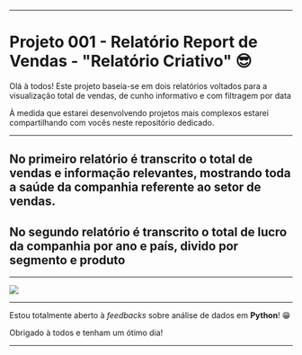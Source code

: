 <hr>
<h1>Projeto 001 - Relatório Report de Vendas - "Relatório Criativo" &#x1F60E;</h1>
<p>Olá à todos! Este projeto baseia-se em dois relatórios voltados para a  visualização total de vendas, de cunho informativo e com filtragem por data</p>
<p>À medida que estarei desenvolvendo projetos mais complexos estarei compartilhando com vocês neste repositório dedicado.</p>
<hr>
<h2>No primeiro relatório é transcrito o total de vendas e informação relevantes, mostrando toda a saúde da companhia referente ao setor de vendas.</h2>
<h2>No segundo relatório é transcrito o total de lucro da companhia por ano e país, divido por segmento e produto</h2><hr>
<img src="C:\Users\diego\OneDrive\Documentos\GitHub\dash_relatorios_powerbi\01_relatorio_criativo\Dash_BI.gif">
<hr>
<p>Estou totalmente aberto à <em>feedbacks</em> sobre análise de dados em <strong>Python</strong>! &#x1F601;</p>
<p>Obrigado à todos e tenham um ótimo dia!</p>
<hr>
